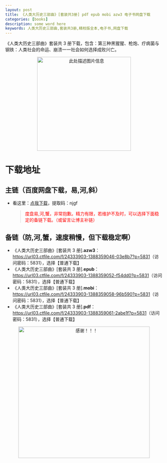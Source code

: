 ```yaml
---
layout: post
title: 《人类大历史三部曲》[套装共3册] pdf epub mobi azw3 电子书网盘下载
categories: [books]
description: some word here
keywords: 人类大历史三部曲,套装共3册,精校版全本,电子书,网盘下载
---
```


《人类大历史三部曲》套装共 3 册下载，包含：第三种黑猩猩、枪炮、疗病菌与钢铁：人类社会的命运、崩溃一一社会如何选择成败兴亡。

<div align="center"><img src="https://qweree.cn/wp-content/uploads/2024/10/ren-lei-da-li-shi-san-bu-qu-tuya.jpg" alt="此处描述图片信息" width="300px" height="auto"></div>

# 下载地址

## 主链（百度网盘下载，易,河,斜）

- 看这里：[点我下载](https://pan.baidu.com/s/1iMXUbSbtZQZjDcqDmnWUyw?pwd=njgf)，提取码：njgf

  > <p style="color:red" >度盘易,河,蟹，非常抱歉。精力有限，若维护不及时，可以选择下面稳定的备链下载。（或留言让博主补链）</p>

## 备链（防,河,蟹，速度稍慢，但下载稳定啊）

- 《人类大历史三部曲》[套装共 3 册].**azw3**：<https://url03.ctfile.com/f/24333903-1388359046-03e8b7?p=5831>（访问密码：5831），选择【普通下载】
- 《人类大历史三部曲》[套装共 3 册].**epub**：<https://url03.ctfile.com/f/24333903-1388359052-f54dd0?p=5831>（访问密码：5831），选择【普通下载】
- 《人类大历史三部曲》[套装共 3 册].**mobi**：<https://url03.ctfile.com/f/24333903-1388359058-96b590?p=5831>（访问密码：5831），选择【普通下载】
- 《人类大历史三部曲》[套装共 3 册].**pdf**：<https://url03.ctfile.com/f/24333903-1388359061-2abe1f?p=5831>（访问密码：5831），选择【普通下载】

<div align="center"><img src="https://pic.imgdb.cn/item/6707df6bd29ded1a8ce37031.gif" alt="感谢！！！" width="420px" height="auto"/></div>
